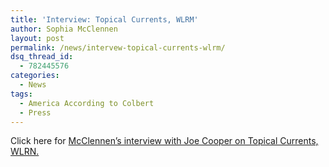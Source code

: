 ```yaml
---
title: 'Interview: Topical Currents, WLRM'
author: Sophia McClennen
layout: post
permalink: /news/intervew-topical-currents-wlrm/
dsq_thread_id:
  - 782445576
categories:
  - News
tags:
  - America According to Colbert
  - Press
---
```

Click here for [McClennen&#8217;s interview with Joe Cooper on Topical Currents, WLRN.][1]

 [1]: http://www.wlrn.org/radio/programs/topical-currents/archive/america-according-to-colbert-satire-as-public-pedagogy/